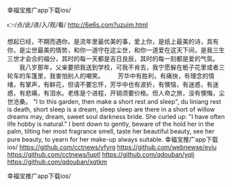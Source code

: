
幸福宝推广app下载ios/




👉/点/此/进/入/观/看/ http://6e6s.com?uzuim.html




想起已经，不期而遇你，是流年里最优美的事，爱上你，是纸上最美的诗，具有你，是尘世最美的情势，和你一道守在这尘世，和你一道爱在这天下间，是我三生三世才会合的福分，其时的每一天都是吉日良辰，其时的每一刻都是爱的气氛。
　　我八岁那年，父亲要把我送到学校，可我不肯去，我宁愿躲在栀子花里或者三轮车的车篷里，我害怕别人的嘲笑。
　　芳华中有胜利，有痛快，有理念的情绪，有掌声，有鲜花，但请不要忘怀，芳华中也有波折，有懊恼，有迷惑，有迷惑，有悲痛，有泪水。老练是个进程，开销须要价格。但人命之旅，没有懊悔，尘世沧桑。
"I to this garden, then make a short rest and sleep", du liniang rest is death, short sleep is a dream, sleep sleep are there in a short of willow dreams may, dream, sweet soul darkness bride.
She curled up: "I have often life hobby is natural."
I bent down to gently, beware of the hold her in the palm, tilting her most fragrance smell, taste her beautiful beauty, see her pure beauty, to yearn for her make-up always suitable.
幸福宝推广app下载ios/ https://github.com/cctnews/yfyrg
https://github.com/webnewse/eviu
https://github.com/cctnews/luptl
https://github.com/qdouban/yqli
https://github.com/qdouban/xqtkm





幸福宝推广app下载ios/
